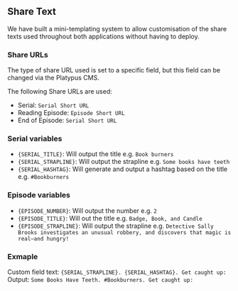 ## Share Text

We have built a mini-templating system to allow customisation of the share texts used throughout both applications without having to deploy.

### Share URLs

The type of share URL used is set to a specific field, but this field can be changed via the Platypus CMS.
  
The following Share URLs are used:
 
 + Serial: `Serial Short URL`
+ Reading Episode: `Episode Short URL`
+ End of Episode: `Serial Short URL`

### Serial variables
+ `{SERIAL_TITLE}`: Will output the title e.g. `Book burners`
+ `{SERIAL_STRAPLINE}`: Will output the strapline e.g. `Some books have teeth`
+ `{SERIAL_HASHTAG}`: Will generate and output a hashtag based on the title e.g. `#Bookburners`

### Episode variables
+ `{EPISODE_NUMBER}`: Will output the number e.g. `2`
+ `{EPISODE_TITLE}`: Will out the title e.g. `Badge, Book, and Candle`
+ `{EPISODE_STRAPLINE}`: Will output the strapline e.g. `Detective Sally Brooks investigates an unusual robbery, and discovers that magic is real—and hungry!`

### Exmaple
Custom field text: `{SERIAL_STRAPLINE}. {SERIAL_HASHTAG}. Get caught up:`
Output: `Some Books Have Teeth. #Bookburners. Get caught up:`